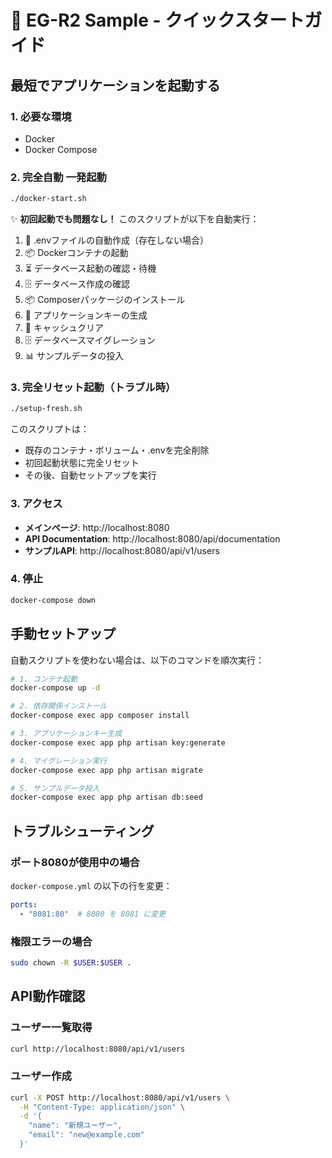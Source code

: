 # 🚀 EG-R2 Sample - クイックスタートガイド

## 最短でアプリケーションを起動する

### 1. 必要な環境

- Docker
- Docker Compose

### 2. 完全自動 一発起動

```bash
./docker-start.sh
```

✨ **初回起動でも問題なし！** このスクリプトが以下を自動実行：

1. 📄 .envファイルの自動作成（存在しない場合）
2. 📦 Dockerコンテナの起動
3. ⏳ データベース起動の確認・待機
4. 🗄️ データベース作成の確認
5. 📦 Composerパッケージのインストール
6. 🔑 アプリケーションキーの生成
7. 🧹 キャッシュクリア
8. 🗄️ データベースマイグレーション
9. 📊 サンプルデータの投入

### 3. 完全リセット起動（トラブル時）

```bash
./setup-fresh.sh
```

このスクリプトは：
- 既存のコンテナ・ボリューム・.envを完全削除
- 初回起動状態に完全リセット
- その後、自動セットアップを実行

### 3. アクセス

- **メインページ**: http://localhost:8080
- **API Documentation**: http://localhost:8080/api/documentation
- **サンプルAPI**: http://localhost:8080/api/v1/users

### 4. 停止

```bash
docker-compose down
```

## 手動セットアップ

自動スクリプトを使わない場合は、以下のコマンドを順次実行：

```bash
# 1. コンテナ起動
docker-compose up -d

# 2. 依存関係インストール
docker-compose exec app composer install

# 3. アプリケーションキー生成
docker-compose exec app php artisan key:generate

# 4. マイグレーション実行
docker-compose exec app php artisan migrate

# 5. サンプルデータ投入
docker-compose exec app php artisan db:seed
```

## トラブルシューティング

### ポート8080が使用中の場合

`docker-compose.yml` の以下の行を変更：

```yaml
ports:
  - "8081:80"  # 8080 を 8081 に変更
```

### 権限エラーの場合

```bash
sudo chown -R $USER:$USER .
```

## API動作確認

### ユーザー一覧取得

```bash
curl http://localhost:8080/api/v1/users
```

### ユーザー作成

```bash
curl -X POST http://localhost:8080/api/v1/users \
  -H "Content-Type: application/json" \
  -d '{
    "name": "新規ユーザー",
    "email": "new@example.com"
  }'
```